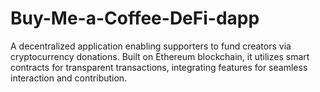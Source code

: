 # Buy-Me-a-Coffee-DeFi-dapp
A decentralized application enabling supporters to fund creators via cryptocurrency donations. Built on Ethereum blockchain, it utilizes smart contracts for transparent transactions, integrating features for seamless interaction and contribution.
